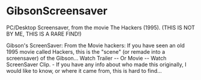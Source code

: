 # GibsonScreensaver
PC/Desktop Screensaver, from the movie The Hackers (1995). (THIS IS NOT BY ME, THIS IS A RARE FIND!)

Gibson's ScreenSaver: From the Movie hackers:
If you have seen an old 1995 movie called Hackers, this is the "scene" (or remade into a screensaver) of the Gibson... Watch Trailer -- Or Movie -- Watch ScreenSaver Clip.  - If you have any info about who made this originally, I would like to know, or where it came from, this is hard to find...
